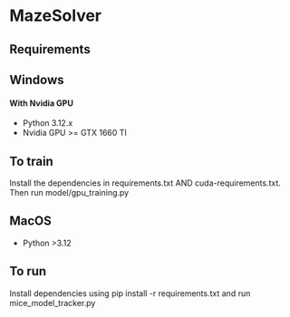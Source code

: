 # MazeSolver

## Requirements
## Windows
#### With Nvidia GPU
- Python 3.12.x
- Nvidia GPU >= GTX 1660 TI

## To train
Install the dependencies in requirements.txt AND cuda-requirements.txt.
Then run model/gpu_training.py

## MacOS
- Python >3.12

## To run
Install dependencies using pip install -r requirements.txt and run mice_model_tracker.py
